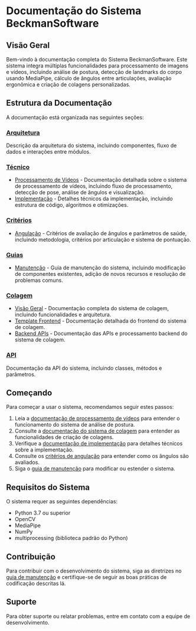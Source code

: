 # Documentação do Sistema BeckmanSoftware

## Visão Geral

Bem-vindo à documentação completa do Sistema BeckmanSoftware. Este sistema integra múltiplas funcionalidades para processamento de imagens e vídeos, incluindo análise de postura, detecção de landmarks do corpo usando MediaPipe, cálculo de ângulos entre articulações, avaliação ergonômica e criação de colagens personalizadas.

## Estrutura da Documentação

A documentação está organizada nas seguintes seções:

### [Arquitetura](./arquitetura/)

Descrição da arquitetura do sistema, incluindo componentes, fluxo de dados e interações entre módulos.

### [Técnico](./technical/)

- [Processamento de Vídeos](./technical/processamento_videos.md) - Documentação detalhada sobre o sistema de processamento de vídeos, incluindo fluxo de processamento, detecção de pose, análise de ângulos e visualização.
- [Implementação](./technical/implementacao.md) - Detalhes técnicos da implementação, incluindo estrutura de código, algoritmos e otimizações.

### [Critérios](./criterios/)

- [Angulação](./criterios/angulacao.md) - Critérios de avaliação de ângulos e parâmetros de saúde, incluindo metodologia, critérios por articulação e sistema de pontuação.

### [Guias](./guias/)

- [Manutenção](./guias/manutencao.md) - Guia de manutenção do sistema, incluindo modificação de componentes existentes, adição de novos recursos e resolução de problemas comuns.

### [Colagem](./colagem/)

- [Visão Geral](./colagem/README.md) - Documentação completa do sistema de colagem, incluindo funcionalidades e arquitetura.
- [Template Frontend](./colagem/template.md) - Documentação detalhada do frontend do sistema de colagem.
- [Backend APIs](./colagem/backend.md) - Documentação das APIs e processamento backend do sistema de colagem.

### [API](./api/)

Documentação da API do sistema, incluindo classes, métodos e parâmetros.

## Começando

Para começar a usar o sistema, recomendamos seguir estes passos:

1. Leia a [documentação de processamento de vídeos](./technical/processamento_videos.md) para entender o funcionamento do sistema de análise de postura.
2. Consulte a [documentação do sistema de colagem](./colagem/README.md) para entender as funcionalidades de criação de colagens.
3. Verifique a [documentação de implementação](./technical/implementacao.md) para detalhes técnicos sobre a implementação.
4. Consulte os [critérios de angulação](./criterios/angulacao.md) para entender como os ângulos são avaliados.
5. Siga o [guia de manutenção](./guias/manutencao.md) para modificar ou estender o sistema.

## Requisitos do Sistema

O sistema requer as seguintes dependências:

- Python 3.7 ou superior
- OpenCV
- MediaPipe
- NumPy
- multiprocessing (biblioteca padrão do Python)

## Contribuição

Para contribuir com o desenvolvimento do sistema, siga as diretrizes no [guia de manutenção](./guias/manutencao.md) e certifique-se de seguir as boas práticas de codificação descritas lá.

## Suporte

Para obter suporte ou relatar problemas, entre em contato com a equipe de desenvolvimento.